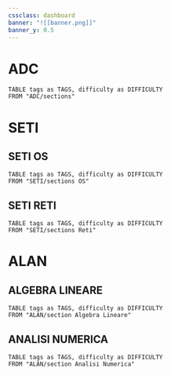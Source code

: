 ```yaml
---
cssclass: dashboard
banner: "![[banner.png]]"
banner_y: 0.5
---
```


# ADC

```dataview
TABLE tags as TAGS, difficulty as DIFFICULTY
FROM "ADC/sections"
```
# SETI

## SETI OS
```dataview
TABLE tags as TAGS, difficulty as DIFFICULTY
FROM "SETI/sections OS"
```

## SETI RETI

```dataview
TABLE tags as TAGS, difficulty as DIFFICULTY
FROM "SETI/sections Reti"
```


# ALAN

## ALGEBRA LINEARE

```dataview
TABLE tags as TAGS, difficulty as DIFFICULTY
FROM "ALAN/section Algebra Lineare"
```


## ANALISI NUMERICA

```dataview
TABLE tags as TAGS, difficulty as DIFFICULTY
FROM "ALAN/section Analisi Numerica"
```






